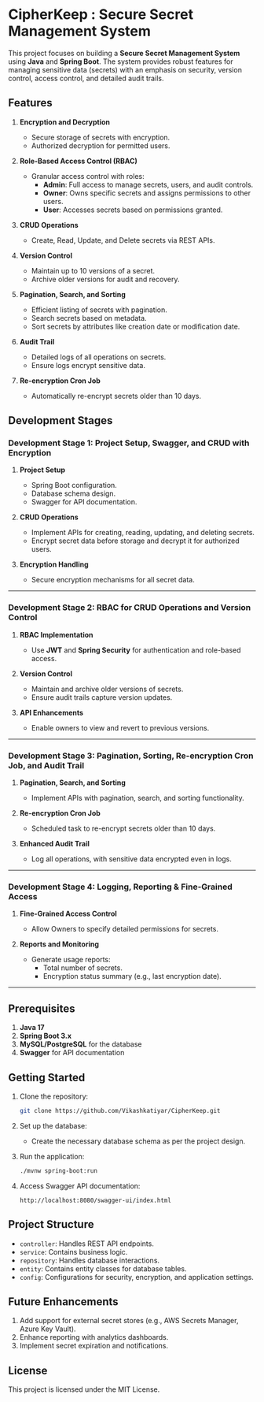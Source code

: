 # CipherKeep : Secure Secret Management System

This project focuses on building a **Secure Secret Management System** using **Java** and **Spring Boot**. The system provides robust features for managing sensitive data (secrets) with an emphasis on security, version control, access control, and detailed audit trails.

## Features

1. **Encryption and Decryption**
    - Secure storage of secrets with encryption.
    - Authorized decryption for permitted users.

2. **Role-Based Access Control (RBAC)**
    - Granular access control with roles:
        - **Admin**: Full access to manage secrets, users, and audit controls.
        - **Owner**: Owns specific secrets and assigns permissions to other users.
        - **User**: Accesses secrets based on permissions granted.

3. **CRUD Operations**
    - Create, Read, Update, and Delete secrets via REST APIs.

4. **Version Control**
    - Maintain up to 10 versions of a secret.
    - Archive older versions for audit and recovery.

5. **Pagination, Search, and Sorting**
    - Efficient listing of secrets with pagination.
    - Search secrets based on metadata.
    - Sort secrets by attributes like creation date or modification date.

6. **Audit Trail**
    - Detailed logs of all operations on secrets.
    - Ensure logs encrypt sensitive data.

7. **Re-encryption Cron Job**
    - Automatically re-encrypt secrets older than 10 days.

## Development Stages

### Development Stage 1: Project Setup, Swagger, and CRUD with Encryption
1. **Project Setup**
    - Spring Boot configuration.
    - Database schema design.
    - Swagger for API documentation.

2. **CRUD Operations**
    - Implement APIs for creating, reading, updating, and deleting secrets.
    - Encrypt secret data before storage and decrypt it for authorized users.

3. **Encryption Handling**
    - Secure encryption mechanisms for all secret data.

---

### Development Stage 2: RBAC for CRUD Operations and Version Control
1. **RBAC Implementation**
    - Use **JWT** and **Spring Security** for authentication and role-based access.

2. **Version Control**
    - Maintain and archive older versions of secrets.
    - Ensure audit trails capture version updates.

3. **API Enhancements**
    - Enable owners to view and revert to previous versions.

---

### Development Stage 3: Pagination, Sorting, Re-encryption Cron Job, and Audit Trail
1. **Pagination, Search, and Sorting**
    - Implement APIs with pagination, search, and sorting functionality.

2. **Re-encryption Cron Job**
    - Scheduled task to re-encrypt secrets older than 10 days.

3. **Enhanced Audit Trail**
    - Log all operations, with sensitive data encrypted even in logs.

---

### Development Stage 4: Logging, Reporting & Fine-Grained Access
1. **Fine-Grained Access Control**
    - Allow Owners to specify detailed permissions for secrets.

2. **Reports and Monitoring**
    - Generate usage reports:
        - Total number of secrets.
        - Encryption status summary (e.g., last encryption date).

---

## Prerequisites

1. **Java 17**
2. **Spring Boot 3.x**
3. **MySQL/PostgreSQL** for the database
4. **Swagger** for API documentation

## Getting Started

1. Clone the repository:
   ```bash
   git clone https://github.com/Vikashkatiyar/CipherKeep.git
   ```

2. Set up the database:
    - Create the necessary database schema as per the project design.

3. Run the application:
   ```bash
   ./mvnw spring-boot:run
   ```

4. Access Swagger API documentation:
   ```
   http://localhost:8080/swagger-ui/index.html
   ```

## Project Structure

- `controller`: Handles REST API endpoints.
- `service`: Contains business logic.
- `repository`: Handles database interactions.
- `entity`: Contains entity classes for database tables.
- `config`: Configurations for security, encryption, and application settings.

## Future Enhancements

1. Add support for external secret stores (e.g., AWS Secrets Manager, Azure Key Vault).
2. Enhance reporting with analytics dashboards.
3. Implement secret expiration and notifications.

## License
This project is licensed under the MIT License.
